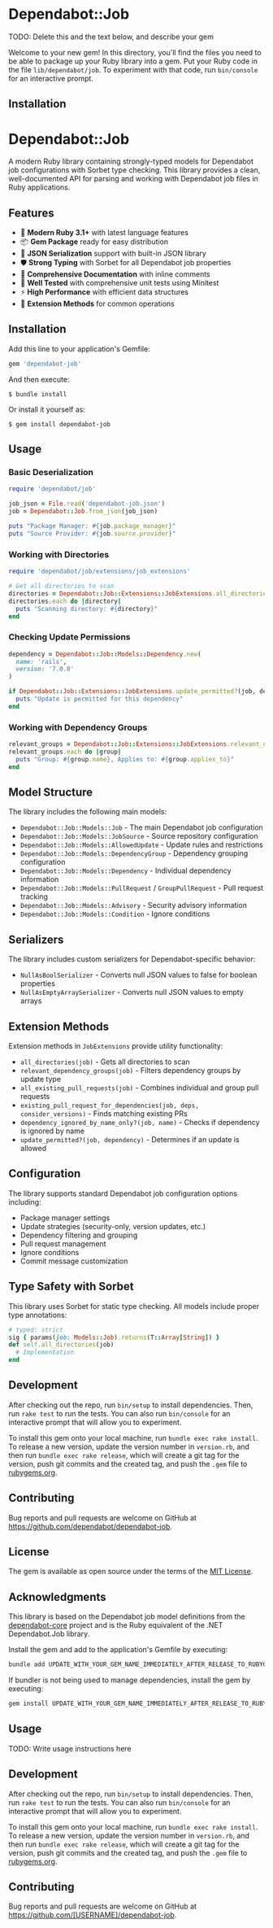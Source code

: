 # Dependabot::Job

TODO: Delete this and the text below, and describe your gem

Welcome to your new gem! In this directory, you'll find the files you need to be able to package up your Ruby library into a gem. Put your Ruby code in the file `lib/dependabot/job`. To experiment with that code, run `bin/console` for an interactive prompt.

## Installation

# Dependabot::Job

A modern Ruby library containing strongly-typed models for Dependabot job configurations with Sorbet type checking. This library provides a clean, well-documented API for parsing and working with Dependabot job files in Ruby applications.

## Features

- 🎯 **Modern Ruby 3.1+** with latest language features
- 📦 **Gem Package** ready for easy distribution
- 🔄 **JSON Serialization** support with built-in JSON library
- 🛡️ **Strong Typing** with Sorbet for all Dependabot job properties
- 📖 **Comprehensive Documentation** with inline comments
- 🧪 **Well Tested** with comprehensive unit tests using Minitest
- ⚡ **High Performance** with efficient data structures
- 🔧 **Extension Methods** for common operations

## Installation

Add this line to your application's Gemfile:

```ruby
gem 'dependabot-job'
```

And then execute:

    $ bundle install

Or install it yourself as:

    $ gem install dependabot-job

## Usage

### Basic Deserialization

```ruby
require 'dependabot/job'

job_json = File.read('dependabot-job.json')
job = Dependabot::Job.from_json(job_json)

puts "Package Manager: #{job.package_manager}"
puts "Source Provider: #{job.source.provider}"
```

### Working with Directories

```ruby
require 'dependabot/job/extensions/job_extensions'

# Get all directories to scan
directories = Dependabot::Job::Extensions::JobExtensions.all_directories(job)
directories.each do |directory|
  puts "Scanning directory: #{directory}"
end
```

### Checking Update Permissions

```ruby
dependency = Dependabot::Job::Models::Dependency.new(
  name: 'rails',
  version: '7.0.0'
)

if Dependabot::Job::Extensions::JobExtensions.update_permitted?(job, dependency)
  puts "Update is permitted for this dependency"
end
```

### Working with Dependency Groups

```ruby
relevant_groups = Dependabot::Job::Extensions::JobExtensions.relevant_dependency_groups(job)
relevant_groups.each do |group|
  puts "Group: #{group.name}, Applies to: #{group.applies_to}"
end
```

## Model Structure

The library includes the following main models:

- `Dependabot::Job::Models::Job` - The main Dependabot job configuration
- `Dependabot::Job::Models::JobSource` - Source repository configuration
- `Dependabot::Job::Models::AllowedUpdate` - Update rules and restrictions
- `Dependabot::Job::Models::DependencyGroup` - Dependency grouping configuration
- `Dependabot::Job::Models::Dependency` - Individual dependency information
- `Dependabot::Job::Models::PullRequest` / `GroupPullRequest` - Pull request tracking
- `Dependabot::Job::Models::Advisory` - Security advisory information
- `Dependabot::Job::Models::Condition` - Ignore conditions

## Serializers

The library includes custom serializers for Dependabot-specific behavior:

- `NullAsBoolSerializer` - Converts null JSON values to false for boolean properties
- `NullAsEmptyArraySerializer` - Converts null JSON values to empty arrays

## Extension Methods

Extension methods in `JobExtensions` provide utility functionality:

- `all_directories(job)` - Gets all directories to scan
- `relevant_dependency_groups(job)` - Filters dependency groups by update type
- `all_existing_pull_requests(job)` - Combines individual and group pull requests
- `existing_pull_request_for_dependencies(job, deps, consider_versions)` - Finds matching existing PRs
- `dependency_ignored_by_name_only?(job, name)` - Checks if dependency is ignored by name
- `update_permitted?(job, dependency)` - Determines if an update is allowed

## Configuration

The library supports standard Dependabot job configuration options including:

- Package manager settings
- Update strategies (security-only, version updates, etc.)
- Dependency filtering and grouping
- Pull request management
- Ignore conditions
- Commit message customization

## Type Safety with Sorbet

This library uses Sorbet for static type checking. All models include proper type annotations:

```ruby
# typed: strict
sig { params(job: Models::Job).returns(T::Array[String]) }
def self.all_directories(job)
  # Implementation
end
```

## Development

After checking out the repo, run `bin/setup` to install dependencies. Then, run `rake test` to run the tests. You can also run `bin/console` for an interactive prompt that will allow you to experiment.

To install this gem onto your local machine, run `bundle exec rake install`. To release a new version, update the version number in `version.rb`, and then run `bundle exec rake release`, which will create a git tag for the version, push git commits and the created tag, and push the `.gem` file to [rubygems.org](https://rubygems.org).

## Contributing

Bug reports and pull requests are welcome on GitHub at https://github.com/dependabot/dependabot-job.

## License

The gem is available as open source under the terms of the [MIT License](https://opensource.org/licenses/MIT).

## Acknowledgments

This library is based on the Dependabot job model definitions from the [dependabot-core](https://github.com/dependabot/dependabot-core) project and is the Ruby equivalent of the .NET Dependabot.Job library.

Install the gem and add to the application's Gemfile by executing:

```bash
bundle add UPDATE_WITH_YOUR_GEM_NAME_IMMEDIATELY_AFTER_RELEASE_TO_RUBYGEMS_ORG
```

If bundler is not being used to manage dependencies, install the gem by executing:

```bash
gem install UPDATE_WITH_YOUR_GEM_NAME_IMMEDIATELY_AFTER_RELEASE_TO_RUBYGEMS_ORG
```

## Usage

TODO: Write usage instructions here

## Development

After checking out the repo, run `bin/setup` to install dependencies. Then, run `rake test` to run the tests. You can also run `bin/console` for an interactive prompt that will allow you to experiment.

To install this gem onto your local machine, run `bundle exec rake install`. To release a new version, update the version number in `version.rb`, and then run `bundle exec rake release`, which will create a git tag for the version, push git commits and the created tag, and push the `.gem` file to [rubygems.org](https://rubygems.org).

## Contributing

Bug reports and pull requests are welcome on GitHub at https://github.com/[USERNAME]/dependabot-job.
